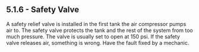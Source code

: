 ## 5.1.6 - Safety Valve
A safety relief valve is installed in the first tank the air compressor pumps air to. The safety valve protects the tank and the rest of the system from too much pressure. The valve is usually set to open at 150 psi. If the safety valve releases air, something is wrong. Have the fault fixed by a mechanic.